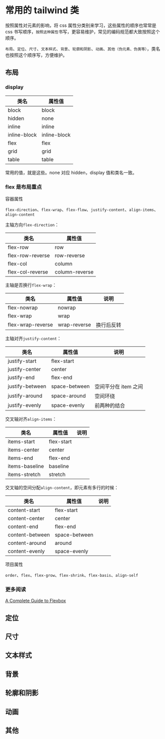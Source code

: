# 常用的 tailwind 类

按照属性对元素的影响，将 css 属性分类别来学习，这些属性的顺序也常常是 css 书写顺序，`按照这种属性`书写，更容易维护，常见的编码规范都大致按照这个顺序。

`布局`、`定位`、`尺寸`、`文本样式`、`背景`、`轮廓和阴影`、`动画`、`其他（伪元素、伪类等）`，类名也按照这个顺序写，方便维护。

## 布局

### display

| 类名         | 属性值       |
| ------------ | ------------ |
| block        | block        |
| hidden       | none         |
| inline       | inline       |
| inline-block | inline-block |
| flex         | flex         |
| grid         | grid         |
| table        | table        |

常用的值，就是这些。none 对应 hidden，display 值和类名一致。

### flex 是布局重点

容器属性

`flex-direction`、`flex-wrap`、`flex-flow`、`justify-content`、`align-items`、`align-content`

主轴方向`flex-direction`：

| 类名             | 属性值         |
| ---------------- | -------------- |
| flex-row         | row            |
| flex-row-reverse | row-reverse    |
| flex-col         | column         |
| flex-col-reverse | column-reverse |

主轴是否换行`flex-wrap`：

| 类名              | 属性值       | 说明       |
| ----------------- | ------------ | ---------- |
| flex-nowrap       | nowrap       |            |
| flex-wrap         | wrap         |            |
| flex-wrap-reverse | wrap-reverse | 换行后反转 |

主轴对齐`justify-content`：

| 类名            | 属性值        | 说明                 |
| --------------- | ------------- | -------------------- |
| justify-start   | flex-start    |                      |
| justify-center  | center        |                      |
| justify-end     | flex-end      |                      |
| justify-between | space-between | 空间平分在 item 之间 |
| justify-around  | space-around  | 空间环绕             |
| justify-evenly  | space-evenly  | 前两种的结合         |

交叉轴对齐`align-items`：

| 类名           | 属性值     | 说明 |
| -------------- | ---------- | ---- |
| items-start    | flex-start |      |
| items-center   | center     |      |
| items-end      | flex-end   |      |
| items-baseline | baseline   |      |
| items-stretch  | stretch    |      |

交叉轴的空间分配`align-content`，即元素有多行的时候：

| 类名            | 属性值        | 说明 |
| --------------- | ------------- | ---- |
| content-start   | flex-start    |      |
| content-center  | center        |      |
| content-end     | flex-end      |      |
| content-between | space-between |      |
| content-around  | around        |      |
| content-evenly  | space-evenly  |      |

项目属性

`order`、`flex`、`flex-grow`、`flex-shrink`、`flex-basis`、`align-self`

### 更多阅读

[A Complete Guide to Flexbox](https://css-tricks.com/snippets/css/a-guide-to-flexbox/)

## 定位

## 尺寸

## 文本样式

## 背景

## 轮廓和阴影

## 动画

## 其他
